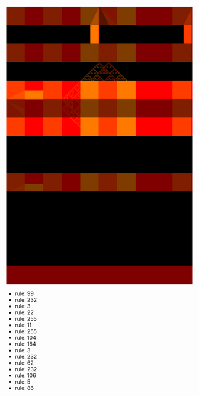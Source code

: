 ![photo](./output.png) 
 * rule: 99
* rule: 232
* rule: 3
* rule: 22
* rule: 255
* rule: 11
* rule: 255
* rule: 104
* rule: 184
* rule: 3
* rule: 232
* rule: 62
* rule: 232
* rule: 106
* rule: 5
* rule: 86
